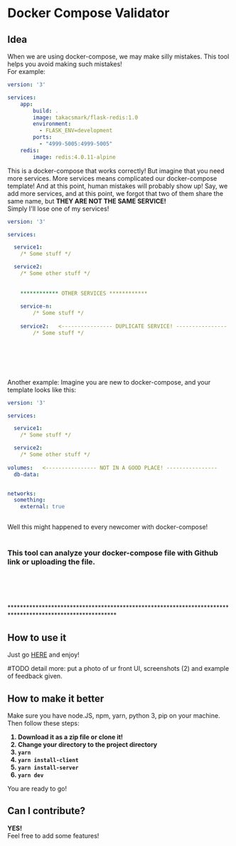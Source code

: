# Docker Compose Validator
## Idea
When we are using docker-compose, we may make silly mistakes. This tool helps you avoid making such mistakes!
<br />For example:
``` yaml
version: '3'

services:
    app:
        build: .
        image: takacsmark/flask-redis:1.0
        environment:
          - FLASK_ENV=development
        ports:
          - "4999-5005:4999-5005"
    redis:
        image: redis:4.0.11-alpine
```
This is a docker-compose that works correctly!
But imagine that you need more services. More services means complicated our docker-compose template! And at this point, human mistakes will probably show up! Say, we add more services, and at this point, we forgot that two of them share the same name, but <b>THEY ARE NOT THE SAME SERVICE!</b>
<br />Simply I'll lose one of my services!

``` yaml
version: '3'

services:

  service1:
    /* Some stuff */

  service2:
    /* Some other stuff */
    
    
    ************ OTHER SERVICES ************
    
    service-n:
        /* Some stuff */
    
    service2:   <---------------- DUPLICATE SERVICE! ----------------
        /* Some stuff */    
    
```
<br />
<br />
<br />


Another example:
Imagine you are new to docker-compose, and your template looks like this:
``` yaml
version: '3'

services:

  service1:
    /* Some stuff */

  service2:
    /* Some other stuff */
    
volumes:   <---------------- NOT IN A GOOD PLACE! ----------------
  db-data:


networks:
  something:
    external: true
    
```
Well this might happened to every newcomer with docker-compose!<br />
<br />
### This tool can analyze your docker-compose file with Github link or uploading the file.
<br />
<br />
<br />
<br />
**********************************************************************************************************

## How to use it
Just go [HERE](http://160.85.252.231:3000/) and enjoy!

#TODO detail more: put a photo of ur front UI, screenshots  (2) and example of feedback given.

## How to make it better
Make sure you have node.JS, npm, yarn, python 3, pip on your machine.
<br />Then follow these steps:
<br />
<b>
1. Download it as a zip file or clone it!
2. Change your directory to the project directory   
3. `yarn`
4. `yarn install-client`
5. `yarn install-server`
6. `yarn dev`
</b>
You are ready to go!

## Can I contribute?
<b>YES!</b> <br />
Feel free to add some features!